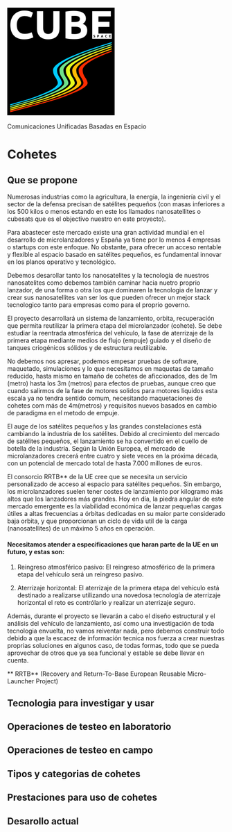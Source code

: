 
![Screenshot](https://github.com/davidsnege/CUBES/blob/main/DesignMKT/img/negro_L.png?raw=true)

Comunicaciones Unificadas Basadas en Espacio

# Cohetes

## Que se propone

Numerosas industrias como la agricultura, la energía, la ingeniería civil y el sector de la defensa precisan de satélites pequeños (con masas inferiores a los 500 kilos o menos estando en este los llamados nanosatellites o cubesats que es el objectivo nuestro en este proyecto). 

Para abastecer este mercado existe una gran actividad mundial en el desarrollo de microlanzadores y España ya tiene por lo menos 4 empresas o startups con este enfoque. No obstante, para ofrecer un acceso rentable y flexible al espacio basado en satélites pequeños, es fundamental innovar en los planos operativo y tecnológico.

Debemos desarollar tanto los nanosatelites y la tecnologia de nuestros nanosatelites como debemos también caminar hacia
nuetro proprio lanzador, de una forma o otra los que dominaren la tecnologia de lanzar y crear sus nanosatellites van ser los que pueden ofrecer un mejor stack tecnologico tanto para empresas como para el proprio governo.

El proyecto desarrollará un sistema de lanzamiento, orbita, recuperación que permita reutilizar la primera etapa del microlanzador (cohete). Se debe estudiar la reentrada atmosférica del vehículo, la fase de aterrizaje de la primera etapa mediante medios de flujo (empuje) guiado y el diseño de tanques criogénicos sólidos y de estructura reutilizable.

No debemos nos apresar, podemos empesar pruebas de software, maquetado, simulaciones y lo que necesitamos en maquetas de tamaño reducido, hasta mismo en tamaño de cohetes de aficcionados, des de 1m (metro) hasta los 3m (metros) para efectos de pruebas, aunque creo que cuando salirmos de la fase de motores solidos para motores liquidos esta escala ya no tendra sentido comum, necesitando maquetaciones de cohetes com más de 4m(metros) y requisitos nuevos basados en cambio de paradigma en el metodo de empuje.

El auge de los satélites pequeños y las grandes constelaciones está cambiando la industria de los satélites. Debido al crecimiento del mercado de satélites pequeños, el lanzamiento se ha convertido en el cuello de botella de la industria. Según la Unión Europea, el mercado de microlanzadores crecerá entre cuatro y siete veces en la próxima década, con un potencial de mercado total de hasta 7.000 millones de euros.

El consorcio RRTB** de la UE cree que se necesita un servicio personalizado de acceso al espacio para satélites pequeños. Sin embargo, los microlanzadores suelen tener costes de lanzamiento por kilogramo más altos que los lanzadores más grandes. Hoy en día, la piedra angular de este mercado emergente es la viabilidad económica de lanzar pequeñas cargas útiles a altas frecuencias a órbitas dedicadas en su maior parte considerado baja orbita, y que proporcionan un ciclo de vida util de la carga (nanosatellites) de un máximo 5 años en operación.

#### Necesitamos atender a especificaciones que haran parte de la UE en un futuro, y estas son:

1. Reingreso atmosférico pasivo: El reingreso atmosférico de la primera etapa del vehículo será un reingreso pasivo.

2. Aterrizaje horizontal: El aterrizaje de la primera etapa del vehículo está destinado a realizarse utilizando una novedosa tecnología de aterrizaje horizontal el reto es contrólarlo y realizar un aterrizaje seguro. 

Además, durante el proyecto se llevarán a cabo el diseño estructural y el análisis del vehículo de lanzamiento, así como una investigación de toda tecnologia envuelta, no vamos reiventar nada, pero debemos construir todo debido a que la escacez de información tecnica nos fuerza a crear nuestras proprias soluciones en algunos caso, de todas formas, todo que se pueda aprovechar de otros que ya sea funcional y estable se debe llevar en cuenta.

** RRTB** (Recovery and Return-To-Base European Reusable Micro-Launcher Project) 

## Tecnologia para investigar y usar

## Operaciones de testeo en laboratorio

## Operaciones de testeo en campo

## Tipos y categorias de cohetes

## Prestaciones para uso de cohetes

## Desarollo actual
